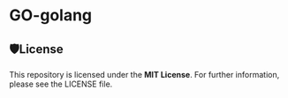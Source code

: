 # GO-golang

## 🛡️License
This repository is licensed under the **MIT License**. For further information, please see the LICENSE file.
